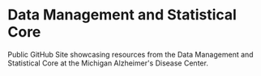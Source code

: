# Data Management and Statistical Core
Public GitHub Site showcasing resources from the Data Management and Statistical Core at the Michigan Alzheimer's Disease Center.
